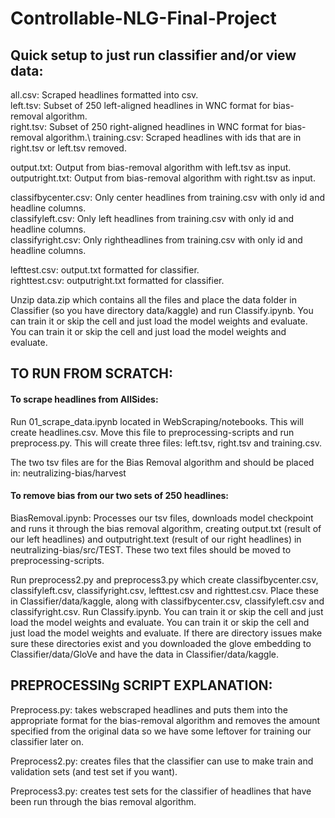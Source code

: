 # Controllable-NLG-Final-Project

## Quick setup to just run classifier and/or view data:
all.csv: Scraped headlines formatted into csv. \
left.tsv: Subset of 250 left-aligned headlines in WNC format for bias-removal algorithm. \
right.tsv: Subset of 250 right-aligned headlines in WNC format for bias-removal algorithm.\ 
training.csv: Scraped headlines with ids that are in right.tsv or left.tsv removed.

output.txt:  Output from bias-removal algorithm with left.tsv as input.\
outputright.txt: Output from bias-removal algorithm with right.tsv as input.

classifbycenter.csv: Only center headlines from training.csv with only id and headline columns.\
classifyleft.csv: Only left headlines from training.csv with only id and headline columns.\
classifyright.csv: Only rightheadlines from training.csv with only id and headline columns.

lefttest.csv: output.txt formatted for classifier.\
righttest.csv: outputright.txt formatted for classifier.


Unzip data.zip which contains all the files and place the data folder in Classifier (so you have directory data/kaggle) and run Classify.ipynb. You can train it or skip the cell and just load the model weights and evaluate. You can train it or skip the cell and just load the model weights and evaluate. 



## TO RUN FROM SCRATCH: 

#### To scrape headlines from AllSides:
Run 01_scrape_data.ipynb located in WebScraping/notebooks. This will create headlines.csv.
Move this file to preprocessing-scripts and run preprocess.py. This will create three files: left.tsv, right.tsv and training.csv.

The two tsv files are for the Bias Removal algorithm and should be placed in:
neutralizing-bias/harvest

#### To remove bias from our two sets of 250 headlines:
BiasRemoval.ipynb: Processes our tsv files, downloads model checkpoint and runs it through the bias removal algorithm, creating output.txt (result of our left headlines) and outputright.text (result of our right headlines) in neutralizing-bias/src/TEST. These two text files should be moved to preprocessing-scripts. 


Run preprocess2.py and preprocess3.py which create classifbycenter.csv, classifyleft.csv, classifyright.csv, lefttest.csv and righttest.csv. Place these in Classifier/data/kaggle, along with classifbycenter.csv, classifyleft.csv and classifyright.csv. 
Run Classify.ipynb. You can train it or skip the cell and just load the model weights and evaluate. You can train it or skip the cell and just load the model weights and evaluate. 
If there are directory issues make sure these directories exist and you downloaded the glove embedding to Classifier/data/GloVe and have the data in Classifier/data/kaggle.

## PREPROCESSINg SCRIPT EXPLANATION:

Preprocess.py: takes webscraped headlines and puts them into the appropriate format for the bias-removal algorithm and removes the amount specified from the original data so we have some leftover for training our classifier later on.

Preprocess2.py: creates files that the classifier can use to make train and validation sets (and test set if you want).

Preprocess3.py: creates test sets for the classifier of headlines that have been run through the bias removal algorithm.
